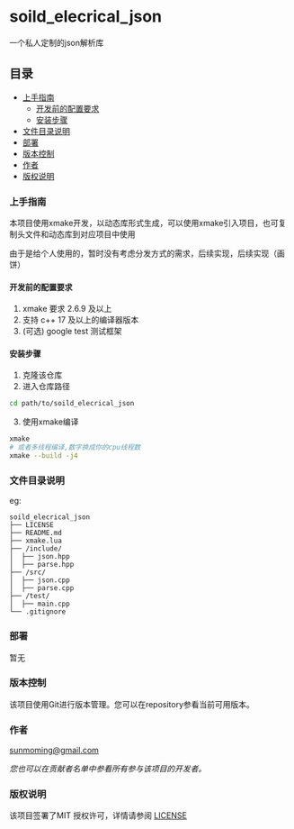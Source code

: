 

# soild_elecrical_json

一个私人定制的json解析库
 
## 目录

- [上手指南](#上手指南)
  - [开发前的配置要求](#开发前的配置要求)
  - [安装步骤](#安装步骤)
- [文件目录说明](#文件目录说明)
- [部署](#部署)
- [版本控制](#版本控制)
- [作者](#作者)
- [版权说明](#版权说明)

### 上手指南

本项目使用xmake开发，以动态库形式生成，可以使用xmake引入项目，也可复制头文件和动态库到对应项目中使用

由于是给个人使用的，暂时没有考虑分发方式的需求，后续实现，后续实现（画饼）


#### 开发前的配置要求

1. xmake 要求 2.6.9 及以上
2. 支持 c++ 17 及以上的编译器版本
3. (可选) google test 测试框架 

#### **安装步骤**

1. 克隆该仓库
2. 进入仓库路径

```sh
cd path/to/soild_elecrical_json
```

3. 使用xmake编译

```sh
xmake 
# 或者多线程编译,数字换成你的cpu线程数
xmake --build -j4
```

### 文件目录说明
eg:

```
soild_elecrical_json
├── LICENSE
├── README.md
├── xmake.lua
├── /include/
│  ├── json.hpp
│  ├── parse.hpp
├── /src/
│  ├── json.cpp
│  ├── parse.cpp
├── /test/
│  ├── main.cpp
└── .gitignore
```

### 部署

暂无

### 版本控制

该项目使用Git进行版本管理。您可以在repository参看当前可用版本。

### 作者

sunmoming@gmail.com

 *您也可以在贡献者名单中参看所有参与该项目的开发者。*

### 版权说明

该项目签署了MIT 授权许可，详情请参阅 [LICENSE](https://github.com/pitlst/soild_elecrical_json/blob/master/LICENSE)